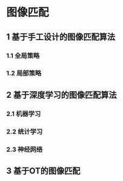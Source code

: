 # 图像匹配

## 1 基于手工设计的图像匹配算法

### 1.1 全局策略

### 1.2 局部策略

## 2 基于深度学习的图像匹配算法

### 2.1 机器学习

### 2.2 统计学习

### 2.3 神经网络

## 3 基于OT的图像匹配

